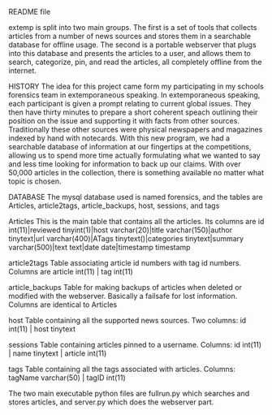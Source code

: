 README file

extemp is split into two main groups. The first is a set of tools that collects articles from a number of news sources and stores them in a searchable database for offline usage. The second is a portable webserver that plugs into this database and presents the articles to a user, and allows them to search, categorize, pin, and read the articles, all completely offline from the internet.

HISTORY
The idea for this project came form my participating in my schools forensics team in extemporaneous speaking. In extemporaneous speaking, each participant is given a prompt relating to current global issues. They then have thirty minutes to prepare a short coherent speach outlining their position on the issue and supporting it with facts from other sources. Traditionally these other sources were physical newspapers and magazines indexed by hand with notecards. With this new program, we had a searchable database of information at our fingertips at the competitions, allowing us to spend more time actually formulating what we wanted to say and less time looking for information to back up our claims. With over 50,000 articles in the collection, there is something available no matter what topic is chosen.

DATABASE
The mysql database used is named forensics, and the tables are Articles, article2tags, article_backups, host, sessions, and tags

Articles
	This is the main table that contains all the articles. Its columns are id int(11)|reviewed tinyint(1)|host varchar(20)|title varchar(150)|author tinytext|url varchar(400)|ATags tinytext()|categories tinytext|summary varchar(500)|text text|date date|timestamp timestamp

article2tags
	Table associating article id numbers with tag id numbers. Columns are article int(11) | tag int(11)

article_backups
	Table for making backups of articles when deleted or modified with the webserver. Basically a failsafe for lost information. Columns are identical to Articles

host
	Table containing all the supported news sources. Two columns: id int(11) | host tinytext

sessions
	Table containing articles pinned to a username. Columns: id int(11) | name tinytext | article int(11)

tags
	Table containing all the tags associated with articles. Columns: tagName varchar(50) | tagID int(11)


The two main executable python files are fullrun.py which searches and stores articles, and server.py which does the webserver part.